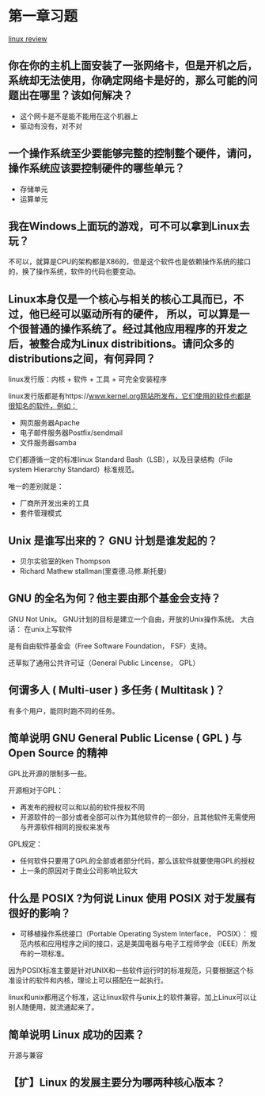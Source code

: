 # 第一章习题

[linux review](http://cn.linux.vbird.org/linux_basic/0110whatislinux_4.php)


## 你在你的主机上面安装了一张网络卡，但是开机之后，系统却无法使用，你确定网络卡是好的，那么可能的问题出在哪里？该如何解决？

- 这个网卡是不是能不能用在这个机器上
- 驱动有没有，对不对

## 一个操作系统至少要能够完整的控制整个硬件，请问，操作系统应该要控制硬件的哪些单元？

- 存储单元
- 运算单元


## 我在Windows上面玩的游戏，可不可以拿到Linux去玩？

不可以，就算是CPU的架构都是X86的，但是这个软件也是依赖操作系统的接口的，换了操作系统，软件的代码也要变动。

## Linux本身仅是一个核心与相关的核心工具而已，不过，他已经可以驱动所有的硬件， 所以，可以算是一个很普通的操作系统了。经过其他应用程序的开发之后，被整合成为Linux distribitions。请问众多的distributions之间，有何异同？

linux发行版：内核 + 软件 + 工具 + 可完全安装程序

linux发行版都是有https://www.kernel.org网站所发布，它们使用的软件也都是很知名的软件，例如：
- 网页服务器Apache
- 电子邮件服务器Postfix/sendmail
- 文件服务器samba

它们都遵循一定的标准linux Standard Bash（LSB），以及目录结构（File system Hierarchy Standard）标准规范。

唯一的差别就是：
- 厂商所开发出来的工具
- 套件管理模式

## Unix 是谁写出来的？ GNU 计划是谁发起的？

- 贝尔实验室的ken Thompson
- Richard Mathew stallman(里查德.马修.斯托曼)

## GNU 的全名为何？他主要由那个基金会支持？
GNU Not Unix。
GNU计划的目标是建立一个自由，开放的Unix操作系统。
大白话： 在unix上写软件

是有自由软件基金会（Free Software Foundation， FSF）支持。

还草拟了通用公共许可证（General Public Lincense， GPL）


## 何谓多人 ( Multi-user ) 多任务 ( Multitask )？

有多个用户，能同时跑不同的任务。


## 简单说明 GNU General Public License ( GPL ) 与 Open Source 的精神

GPL比开源的限制多一些。

开源相对于GPL：
- 再发布的授权可以和以前的软件授权不同
- 开源软件的一部分或者全部可以作为其他软件的一部分，且其他软件无需使用与开源软件相同的授权来发布

GPL规定：
- 任何软件只要用了GPL的全部或者部分代码，那么该软件就要使用GPL的授权
- 上一条的原因对于商业公司影响比较大


## 什么是 POSIX ?为何说 Linux 使用 POSIX 对于发展有很好的影响？

- 可移植操作系统接口（Portable Operating System Interface， POSIX）： 规范内核和应用程序之间的接口，这是美国电器与电子工程师学会（IEEE）所发布的一项标准。

因为POSIX标准主要是针对UNIX和一些软件运行时的标准规范，只要根据这个标准设计的软件和内核，理论上可以搭配在一起执行。

linux和unix都用这个标准，这让linux软件与unix上的软件兼容。加上Linux可以让别人随便用，就流通起来了。


## 简单说明 Linux 成功的因素？

开源与兼容


## 【扩】Linux 的发展主要分为哪两种核心版本？


